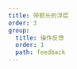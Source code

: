 ```yaml
---
title: 带箭头的浮层
order: 3
group:
  title: 操作反馈
  order: 1
  path: feedback
---
```


<code src="../demo/Popover.jsx"></code>
<API src="../src/Popover.tsx"></API>
